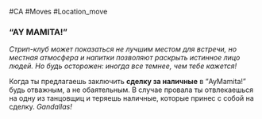 #CA #Moves #Location_move

### “AY MAMITA!”
*Стрип-клуб может показаться не лучшим местом для встречи, но местная атмосфера и напитки позволяют раскрыть истинное лицо людей. Но будь осторожен: иногда все темнее, чем тебе кажется!*

Когда ты предлагаешь заключить **сделку за наличные** в “AyMamita!” будь отважным, а не обаятельным. В случае провала ты отвлекаешься на одну из танцовщиц и теряешь наличные, которые принес с собой на сделку. *Gandallas!*